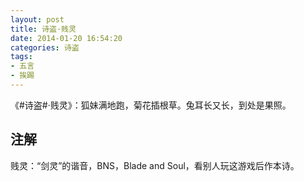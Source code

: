 ```yaml
---
layout: post
title: 诗盗·贱灵
date: 2014-01-20 16:54:20
categories: 诗盗
tags:
- 五言
- 挨踢
---
```

《#诗盗#·贱灵》：狐妹满地跑，菊花插根草。兔耳长又长，到处是果照。

## 注解
贱灵：“剑灵”的谐音，BNS，Blade and Soul，看别人玩这游戏后作本诗。
